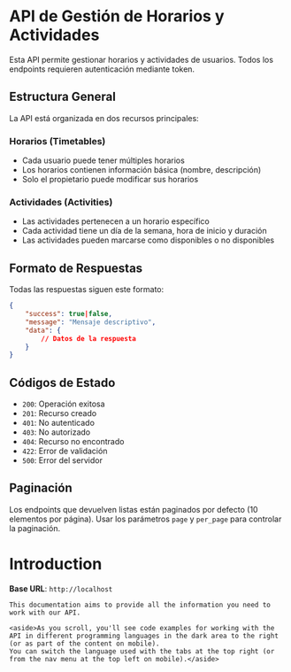 # API de Gestión de Horarios y Actividades

Esta API permite gestionar horarios y actividades de usuarios. Todos los endpoints requieren autenticación mediante token.

## Estructura General

La API está organizada en dos recursos principales:

### Horarios (Timetables)
- Cada usuario puede tener múltiples horarios
- Los horarios contienen información básica (nombre, descripción)
- Solo el propietario puede modificar sus horarios

### Actividades (Activities)
- Las actividades pertenecen a un horario específico
- Cada actividad tiene un día de la semana, hora de inicio y duración
- Las actividades pueden marcarse como disponibles o no disponibles

## Formato de Respuestas

Todas las respuestas siguen este formato:

```json
{
    "success": true|false,
    "message": "Mensaje descriptivo",
    "data": {
        // Datos de la respuesta
    }
}
```

## Códigos de Estado

- `200`: Operación exitosa
- `201`: Recurso creado
- `401`: No autenticado
- `403`: No autorizado
- `404`: Recurso no encontrado
- `422`: Error de validación
- `500`: Error del servidor

## Paginación

Los endpoints que devuelven listas están paginados por defecto (10 elementos por página).
Usar los parámetros `page` y `per_page` para controlar la paginación.

# Introduction



<aside>
    <strong>Base URL</strong>: <code>http://localhost</code>
</aside>

    This documentation aims to provide all the information you need to work with our API.

    <aside>As you scroll, you'll see code examples for working with the API in different programming languages in the dark area to the right (or as part of the content on mobile).
    You can switch the language used with the tabs at the top right (or from the nav menu at the top left on mobile).</aside>

